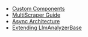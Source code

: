 - [Custom Components](custom_components.md)
- [MultiScraper Guide](multi_scraper_guide.md)
- [Async Architecture](./async_architecture.md)
- [Extending LlmAnalyzerBase](./extending_llm_analyzer_base.md)